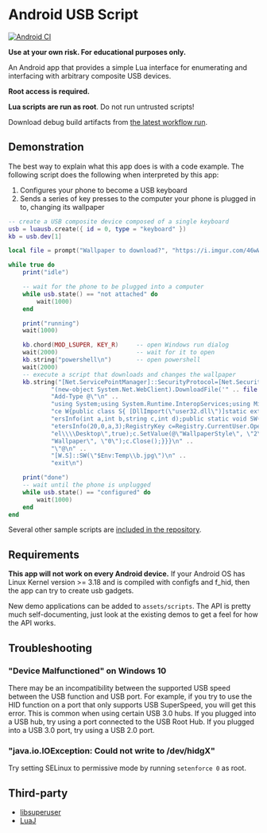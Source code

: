 # Android USB Script
[![Android CI](https://github.com/Netdex/android-usb-script/actions/workflows/android.yml/badge.svg)](https://github.com/Netdex/android-usb-script/actions/workflows/android.yml)

**Use at your own risk. For educational purposes only.**

An Android app that provides a simple Lua interface for enumerating and interfacing
with arbitrary composite USB devices.

**Root access is required.**

**Lua scripts are run as root**. Do not run untrusted scripts!

Download debug build artifacts from [the latest workflow run](https://github.com/Netdex/android-usb-script/actions).

## Demonstration

The best way to explain what this app does is with a code example. The following script
does the following when interpreted by this app:

1. Configures your phone to become a USB keyboard
2. Sends a series of key presses to the computer your phone is plugged in to, changing
its wallpaper

```lua
-- create a USB composite device composed of a single keyboard
usb = luausb.create({ id = 0, type = "keyboard" })
kb = usb.dev[1]

local file = prompt("Wallpaper to download?", "https://i.imgur.com/46wWHZ3.png")

while true do
    print("idle")

    -- wait for the phone to be plugged into a computer
    while usb.state() == "not attached" do
        wait(1000)
    end

    print("running")
    wait(1000)

    kb.chord(MOD_LSUPER, KEY_R)     -- open Windows run dialog
    wait(2000)                      -- wait for it to open
    kb.string("powershell\n")       -- open powershell
    wait(2000)
    -- execute a script that downloads and changes the wallpaper
    kb.string("[Net.ServicePointManager]::SecurityProtocol=[Net.SecurityProtocolType]::Tls12;" ..
            "(new-object System.Net.WebClient).DownloadFile('" .. file .. "',\"$Env:Temp\\b.jpg\");\n" ..
            "Add-Type @\"\n" ..
            "using System;using System.Runtime.InteropServices;using Microsoft.Win32;namespa" ..
            "ce W{public class S{ [DllImport(\"user32.dll\")]static extern int SystemParamet" ..
            "ersInfo(int a,int b,string c,int d);public static void SW(string a){SystemParam" ..
            "etersInfo(20,0,a,3);RegistryKey c=Registry.CurrentUser.OpenSubKey(\"Control Pan" ..
            "el\\\\Desktop\",true);c.SetValue(@\"WallpaperStyle\", \"2\");c.SetValue(@\"Tile" ..
            "Wallpaper\", \"0\");c.Close();}}}\n" ..
            "\"@\n" ..
            "[W.S]::SW(\"$Env:Temp\\b.jpg\")\n" ..
            "exit\n")

    print("done")
    -- wait until the phone is unplugged
    while usb.state() == "configured" do
        wait(1000)
    end
end
```

Several other sample scripts are
[included in the repository](https://github.com/Netdex/android-usb-script/tree/master/app/src/main/assets/scripts).

## Requirements
**This app will not work on every Android device.** If your Android OS has Linux Kernel
version >= 3.18 and is compiled with configfs and f_hid, then the app can try to create usb
gadgets.

New demo applications can be added to `assets/scripts`. The API is pretty much self-documenting,
just look at the existing demos to get a feel for how the API works.

## Troubleshooting
### "Device Malfunctioned" on Windows 10
There may be an incompatibility between the supported USB speed between the USB function and USB
port. For example, if you try to use the HID function on a port that only supports USB SuperSpeed,
you will get this error. This is common when using certain USB 3.0 hubs. If you plugged into a USB
hub, try using a port connected to the USB Root Hub. If you plugged into a USB 3.0 port, try using a
USB 2.0 port.

### "java.io.IOException: Could not write to /dev/hidgX"
Try setting SELinux to permissive mode by running `setenforce 0` as root.


## Third-party
- [libsuperuser](https://github.com/Chainfire/libsuperuser)
- [LuaJ](http://www.luaj.org/luaj/3.0/README.html)
